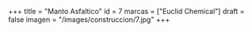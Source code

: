 +++
title = "Manto Asfaltico"
id = 7
marcas = ["Euclid Chemical"]
draft = false
imagen = "/images/construccion/7.jpg"
+++

<!--more-->